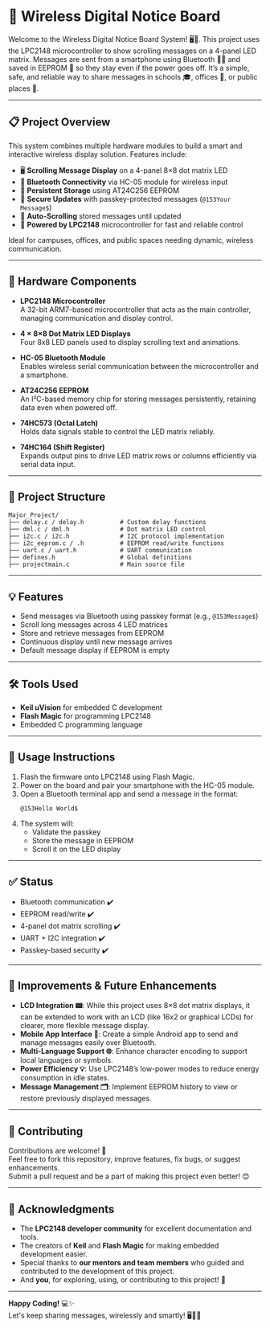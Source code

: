 # 📲 Wireless Digital Notice Board

Welcome to the Wireless Digital Notice Board System! 🖥️📲. This project uses the LPC2148 microcontroller to show scrolling messages on a 4-panel LED matrix. Messages are sent from a smartphone using Bluetooth 📱🔗 and saved in EEPROM 💾 so they stay even if the power goes off. It’s a simple, safe, and reliable way to share messages in schools 🎓, offices 🏢, or public places 🚌.

---

## 📋 Project Overview

This system combines multiple hardware modules to build a smart and interactive wireless display solution. Features include:

- 🖥️ **Scrolling Message Display** on a 4-panel 8×8 dot matrix LED  
- 📱 **Bluetooth Connectivity** via HC-05 module for wireless input  
- 💾 **Persistent Storage** using AT24C256 EEPROM  
- 🔐 **Secure Updates** with passkey-protected messages (`@153Your Message$`)  
- 🔁 **Auto-Scrolling** stored messages until updated  
- 🧠 **Powered by LPC2148** microcontroller for fast and reliable control  

Ideal for campuses, offices, and public spaces needing dynamic, wireless communication.

---

## 🔧 Hardware Components

- **LPC2148 Microcontroller**  
  A 32-bit ARM7-based microcontroller that acts as the main controller, managing communication and display control.

- **4 × 8×8 Dot Matrix LED Displays**  
  Four 8x8 LED panels used to display scrolling text and animations.

- **HC-05 Bluetooth Module**  
  Enables wireless serial communication between the microcontroller and a smartphone.

- **AT24C256 EEPROM**  
  An I²C-based memory chip for storing messages persistently, retaining data even when powered off.

- **74HC573 (Octal Latch)**  
  Holds data signals stable to control the LED matrix reliably.

- **74HC164 (Shift Register)**  
  Expands output pins to drive LED matrix rows or columns efficiently via serial data input.


---

## 📂 Project Structure
```
Major_Project/
├── delay.c / delay.h          # Custom delay functions
├── dml.c / dml.h              # Dot matrix LED control
├── i2c.c / i2c.h              # I2C protocol implementation
├── i2c_eeprom.c / .h          # EEPROM read/write functions
├── uart.c / uart.h            # UART communication
├── defines.h                  # Global definitions
├── projectmain.c              # Main source file
```

---

## 💡 Features

- Send messages via Bluetooth using passkey format (e.g., `@153Message$`)  
- Scroll long messages across 4 LED matrices  
- Store and retrieve messages from EEPROM  
- Continuous display until new message arrives  
- Default message display if EEPROM is empty  

---

## 🛠 Tools Used

- **Keil uVision** for embedded C development  
- **Flash Magic** for programming LPC2148  
- Embedded C programming language  

---

## 🚀 Usage Instructions

1. Flash the firmware onto LPC2148 using Flash Magic.  
2. Power on the board and pair your smartphone with the HC-05 module.  
3. Open a Bluetooth terminal app and send a message in the format:
   ```
   @153Hello World$
   ```
4. The system will:
   - Validate the passkey
   - Store the message in EEPROM
   - Scroll it on the LED display

---

## ✅ Status
- Bluetooth communication ✔️  
- EEPROM read/write ✔️  
- 4-panel dot matrix scrolling ✔️  
- UART + I2C integration ✔️  
- Passkey-based security ✔️  

---
## 🔧 Improvements & Future Enhancements

- **LCD Integration 📟**: While this project uses 8×8 dot matrix displays, it can be extended to work with an LCD (like 16x2 or graphical LCDs) for clearer, more flexible message display.   
- **Mobile App Interface 📱**: Create a simple Android app to send and manage messages easily over Bluetooth.  
- **Multi-Language Support 🌐**: Enhance character encoding to support local languages or symbols.  
- **Power Efficiency 💡**: Use LPC2148’s low-power modes to reduce energy consumption in idle states.  
- **Message Management 🗂️**: Implement EEPROM history to view or restore previously displayed messages.  
---
## 🤝 Contributing

Contributions are welcome! 🙌  
Feel free to fork this repository, improve features, fix bugs, or suggest enhancements.  
Submit a pull request and be a part of making this project even better! 😊

---

## 🙏 Acknowledgments

- The **LPC2148 developer community** for excellent documentation and tools.  
- The creators of **Keil** and **Flash Magic** for making embedded development easier.  
- Special thanks to **our mentors and team members** who guided and contributed to the development of this project.  
- And **you**, for exploring, using, or contributing to this project! 🎉

---

**Happy Coding!** 💻✨  
Let's keep sharing messages, wirelessly and smartly! 🖥️📲🚀


